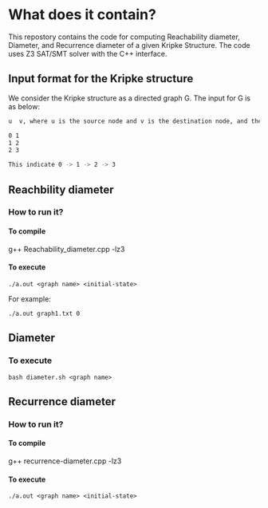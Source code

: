 # What does it contain?

This repostory contains the code for computing Reachability diameter, Diameter, and Recurrence diameter of a given Kripke Structure. 
The code uses Z3 SAT/SMT solver with the C++ interface. 

## Input format for the Kripke structure

We consider the Kripke structure as a directed graph G. 
The input for G is as below:

```sh
u  v, where u is the source node and v is the destination node, and there exists an edge from u to v. An example of such graph is

0 1
1 2
2 3

This indicate 0 -> 1 -> 2 -> 3
```


## Reachbility diameter
### How to run it?

#### To compile 

g++ Reachability_diameter.cpp -lz3

#### To execute
```SH 
./a.out <graph name> <initial-state>
```
For example:
````SH
./a.out graph1.txt 0
````


## Diameter
### To execute 
```SH 
bash diameter.sh <graph name>
```


## Recurrence diameter
###  How to run it?

#### To compile 


g++ recurrence-diameter.cpp -lz3
#### To execute
```SH 
./a.out <graph name> <initial-state>
```

